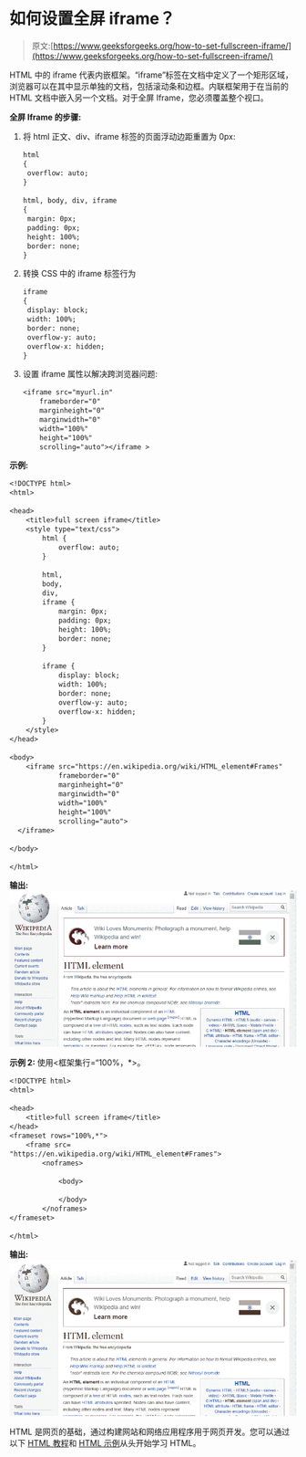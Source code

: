 # 如何设置全屏 iframe？

> 原文:[https://www.geeksforgeeks.org/how-to-set-fullscreen-iframe/](https://www.geeksforgeeks.org/how-to-set-fullscreen-iframe/)

HTML 中的 iframe 代表内嵌框架。“iframe”标签在文档中定义了一个矩形区域，浏览器可以在其中显示单独的文档，包括滚动条和边框。内联框架用于在当前的 HTML 文档中嵌入另一个文档。对于全屏 Iframe，您必须覆盖整个视口。

**全屏 Iframe 的步骤:**

1.  将 html 正文、div、iframe 标签的页面浮动边距重置为 0px:

    ```htmlhtml
    html 
    {
     overflow: auto;
    }

    html, body, div, iframe 
    {
     margin: 0px; 
     padding: 0px; 
     height: 100%; 
     border: none;
    }

    ```

2.  转换 CSS 中的 iframe 标签行为

    ```htmlhtml
    iframe 
    {
     display: block; 
     width: 100%; 
     border: none; 
     overflow-y: auto; 
     overflow-x: hidden;
    }

    ```

3.  设置 iframe 属性以解决跨浏览器问题:

    ```htmlhtml
    <iframe src="myurl.in"
        frameborder="0" 
        marginheight="0" 
        marginwidth="0" 
        width="100%" 
        height="100%" 
        scrolling="auto"></iframe >

    ```

**示例:**

```htmlhtml
<!DOCTYPE html>
<html>

<head>
    <title>full screen iframe</title>
    <style type="text/css">
        html {
            overflow: auto;
        }

        html,
        body,
        div,
        iframe {
            margin: 0px;
            padding: 0px;
            height: 100%;
            border: none;
        }

        iframe {
            display: block;
            width: 100%;
            border: none;
            overflow-y: auto;
            overflow-x: hidden;
        }
    </style>
</head>

<body>
    <iframe src="https://en.wikipedia.org/wiki/HTML_element#Frames"
            frameborder="0" 
            marginheight="0" 
            marginwidth="0" 
            width="100%" 
            height="100%" 
            scrolling="auto">
  </iframe>

</body>

</html>
```

**输出:**
![](img/43ef426667a39b0422dd78fcac2216ab.png)

**示例 2:** 使用<框架集行=“100%，*>。

```htmlhtml
<!DOCTYPE html>
<html>

<head>
    <title>full screen iframe</title>
</head>
<frameset rows="100%,*">
    <frame src=
"https://en.wikipedia.org/wiki/HTML_element#Frames">
        <noframes>

            <body>

            </body>
        </noframes>
</frameset>

</html>
```

**输出:**
![](img/4939f7d964b510b31632612f7823f04f.png)

HTML 是网页的基础，通过构建网站和网络应用程序用于网页开发。您可以通过以下 [HTML 教程](https://www.geeksforgeeks.org/html-tutorials/)和 [HTML 示例](https://www.geeksforgeeks.org/html-examples/)从头开始学习 HTML。